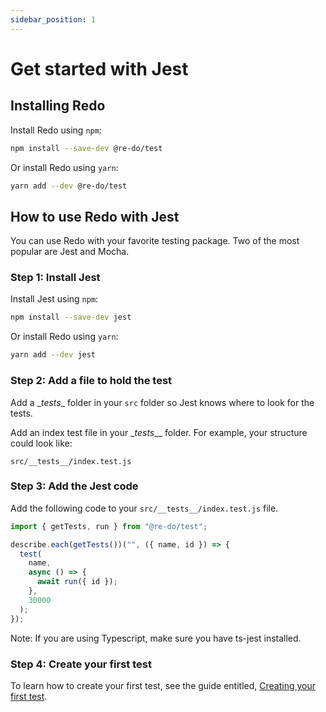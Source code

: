 ```yaml
---
sidebar_position: 1
---
```


# Get started with Jest

## Installing Redo

Install Redo using  ```npm```:

```bash
npm install --save-dev @re-do/test
```

Or install Redo using ```yarn```:

```bash
yarn add --dev @re-do/test
```

## How to use Redo with Jest

You can use Redo with your favorite testing package. Two of the most popular are Jest and Mocha.

### Step 1: Install Jest

Install Jest using  ```npm```:

```bash
npm install --save-dev jest
```

Or install Redo using ```yarn```: 

```bash
yarn add --dev jest
```

### Step 2: Add a file to hold the test

Add a \__tests__ folder in your `src` folder so Jest knows where to look for the tests.

Add an index test file in your \__tests___ folder. For example, your structure could look like:

`src/__tests__/index.test.js`

### Step 3: Add the Jest code

Add the following code to your `src/__tests__/index.test.js` file.

```javascript title="src/__tests__/index.test.js"
import { getTests, run } from "@re-do/test";

describe.each(getTests())("", ({ name, id }) => {
  test(
    name,
    async () => {
      await run({ id });
    },
    30000
  );
});
```

Note: If you are using Typescript, make sure you have ts-jest installed.

### Step 4: Create your first test

To learn how to create your first test, see the guide entitled, [Creating your first test](/guides/creating-your-first-test).
